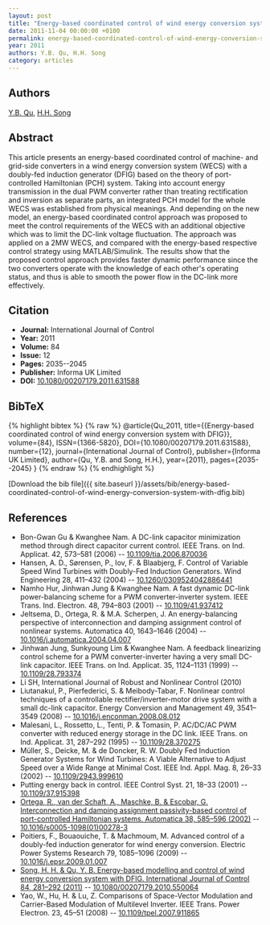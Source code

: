```yaml
---
layout: post
title: "Energy-based coordinated control of wind energy conversion system with DFIG"
date: 2011-11-04 00:00:00 +0100
permalink: energy-based-coordinated-control-of-wind-energy-conversion-system-with-dfig
year: 2011
authors: Y.B. Qu, H.H. Song
category: articles
---
```

 
## Authors
[Y.B. Qu](authors/yanbin-qu), [H.H. Song](authors/huihui-song)
 
## Abstract
This article presents an energy-based coordinated control of machine- and grid-side converters in a wind energy conversion system (WECS) with a doubly-fed induction generator (DFIG) based on the theory of port-controlled Hamiltonian (PCH) system. Taking into account energy transmission in the dual PWM converter rather than treating rectification and inversion as separate parts, an integrated PCH model for the whole WECS was established from physical meanings. And depending on the new model, an energy-based coordinated control approach was proposed to meet the control requirements of the WECS with an additional objective which was to limit the DC-link voltage fluctuation. The approach was applied on a 2MW WECS, and compared with the energy-based respective control strategy using MATLAB/Simulink. The results show that the proposed control approach provides faster dynamic performance since the two converters operate with the knowledge of each other's operating status, and thus is able to smooth the power flow in the DC-link more effectively.
 
## Citation
- **Journal:** International Journal of Control
- **Year:** 2011
- **Volume:** 84
- **Issue:** 12
- **Pages:** 2035--2045
- **Publisher:** Informa UK Limited
- **DOI:** [10.1080/00207179.2011.631588](https://doi.org/10.1080/00207179.2011.631588)
 
## BibTeX
{% highlight bibtex %}
{% raw %}
@article{Qu_2011,
  title={{Energy-based coordinated control of wind energy conversion system with DFIG}},
  volume={84},
  ISSN={1366-5820},
  DOI={10.1080/00207179.2011.631588},
  number={12},
  journal={International Journal of Control},
  publisher={Informa UK Limited},
  author={Qu, Y.B. and Song, H.H.},
  year={2011},
  pages={2035--2045}
}
{% endraw %}
{% endhighlight %}
 
[Download the bib file]({{ site.baseurl }}/assets/bib/energy-based-coordinated-control-of-wind-energy-conversion-system-with-dfig.bib)
 
## References
- Bon-Gwan Gu & Kwanghee Nam. A DC-link capacitor minimization method through direct capacitor current control. IEEE Trans. on Ind. Applicat. 42, 573–581 (2006) -- [10.1109/tia.2006.870036](https://doi.org/10.1109/tia.2006.870036)
- Hansen, A. D., Sørensen, P., Iov, F. & Blaabjerg, F. Control of Variable Speed Wind Turbines with Doubly-Fed Induction Generators. Wind Engineering 28, 411–432 (2004) -- [10.1260/0309524042886441](https://doi.org/10.1260/0309524042886441)
- Namho Hur, Jinhwan Jung & Kwanghee Nam. A fast dynamic DC-link power-balancing scheme for a PWM converter-inverter system. IEEE Trans. Ind. Electron. 48, 794–803 (2001) -- [10.1109/41.937412](https://doi.org/10.1109/41.937412)
- Jeltsema, D., Ortega, R. & M.A. Scherpen, J. An energy-balancing perspective of interconnection and damping assignment control of nonlinear systems. Automatica 40, 1643–1646 (2004) -- [10.1016/j.automatica.2004.04.007](https://doi.org/10.1016/j.automatica.2004.04.007)
- Jinhwan Jung, Sunkyoung Lim & Kwanghee Nam. A feedback linearizing control scheme for a PWM converter-inverter having a very small DC-link capacitor. IEEE Trans. on Ind. Applicat. 35, 1124–1131 (1999) -- [10.1109/28.793374](https://doi.org/10.1109/28.793374)
- Li SH, International Journal of Robust and Nonlinear Control (2010)
- Liutanakul, P., Pierfederici, S. & Meibody-Tabar, F. Nonlinear control techniques of a controllable rectifier/inverter-motor drive system with a small dc-link capacitor. Energy Conversion and Management 49, 3541–3549 (2008) -- [10.1016/j.enconman.2008.08.012](https://doi.org/10.1016/j.enconman.2008.08.012)
- Malesani, L., Rossetto, L., Tenti, P. & Tomasin, P. AC/DC/AC PWM converter with reduced energy storage in the DC link. IEEE Trans. on Ind. Applicat. 31, 287–292 (1995) -- [10.1109/28.370275](https://doi.org/10.1109/28.370275)
- Müller, S., Deicke, M. & de Doncker, R. W. Doubly Fed Induction Generator Systems for Wind Turbines: A Viable Alternative to Adjust Speed over a Wide Range at Minimal Cost. IEEE Ind. Appl. Mag. 8, 26–33 (2002) -- [10.1109/2943.999610](https://doi.org/10.1109/2943.999610)
- Putting energy back in control. IEEE Control Syst. 21, 18–33 (2001) -- [10.1109/37.915398](https://doi.org/10.1109/37.915398)
- [Ortega, R., van der Schaft, A., Maschke, B. & Escobar, G. Interconnection and damping assignment passivity-based control of port-controlled Hamiltonian systems. Automatica 38, 585–596 (2002)](interconnection-and-damping-assignment-passivity-based-control-of-port-controlled-hamiltonian-systems) -- [10.1016/s0005-1098(01)00278-3](https://doi.org/10.1016/s0005-1098(01)00278-3)
- Poitiers, F., Bouaouiche, T. & Machmoum, M. Advanced control of a doubly-fed induction generator for wind energy conversion. Electric Power Systems Research 79, 1085–1096 (2009) -- [10.1016/j.epsr.2009.01.007](https://doi.org/10.1016/j.epsr.2009.01.007)
- [Song, H. H. & Qu, Y. B. Energy-based modelling and control of wind energy conversion system with DFIG. International Journal of Control 84, 281–292 (2011)](energy-based-modelling-and-control-of-wind-energy-conversion-system-with-dfig) -- [10.1080/00207179.2010.550064](https://doi.org/10.1080/00207179.2010.550064)
- Yao, W., Hu, H. & Lu, Z. Comparisons of Space-Vector Modulation and Carrier-Based Modulation of Multilevel Inverter. IEEE Trans. Power Electron. 23, 45–51 (2008) -- [10.1109/tpel.2007.911865](https://doi.org/10.1109/tpel.2007.911865)

